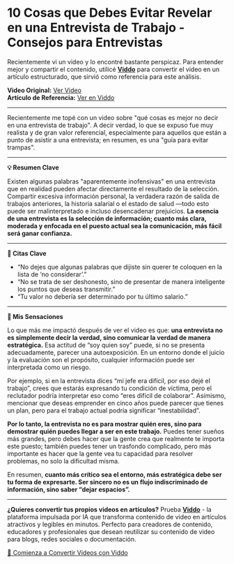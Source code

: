 # 10 Cosas que Debes Evitar Revelar en una Entrevista de Trabajo - Consejos para Entrevistas

Recientemente vi un video y lo encontré bastante perspicaz. Para entender mejor y compartir el contenido, utilicé **[Viddo](https://viddo.pro/)** para convertir el video en un artículo estructurado, que sirvió como referencia para este análisis.

**Video Original:** [Ver Video](https://www.youtube.com/watch?v=eza-l-kBK40)  
**Artículo de Referencia:** [Ver en Viddo](https://viddo.pro/zh/video-result/0c14cf0e-65c1-484b-ba96-02f70103d5e6)

---

Recientemente me topé con un video sobre "qué cosas es mejor no decir en una entrevista de trabajo". A decir verdad, lo que se expuso fue muy realista y de gran valor referencial, especialmente para aquellos que están a punto de asistir a una entrevista; en resumen, es una "guía para evitar trampas".

---

**💡 Resumen Clave**

Existen algunas palabras "aparentemente inofensivas" en una entrevista que en realidad pueden afectar directamente el resultado de la selección. Compartir excesiva información personal, la verdadera razón de salida de trabajos anteriores, la historia salarial o el estado de salud —todo esto puede ser malinterpretado e incluso desencadenar prejuicios. **La esencia de una entrevista es la selección de información; cuanto más clara, moderada y enfocada en el puesto actual sea la comunicación, más fácil será ganar confianza.**

---

**📌 Citas Clave**

- “No dejes que algunas palabras que dijiste sin querer te coloquen en la lista de ‘no considerar’.”
- “No se trata de ser deshonesto, sino de presentar de manera inteligente los puntos que deseas transmitir.”
- “Tu valor no debería ser determinado por tu último salario.”

---

**🧠 Mis Sensaciones**

Lo que más me impactó después de ver el video es que: **una entrevista no es simplemente decir la verdad, sino comunicar la verdad de manera estratégica.** Esa actitud de “soy quien soy” puede, si no se presenta adecuadamente, parecer una autoexposición. En un entorno donde el juicio y la evaluación son el propósito, cualquier información puede ser interpretada como un riesgo.

Por ejemplo, si en la entrevista dices “mi jefe era difícil, por eso dejé el trabajo”, crees que estarás expresando tu condición de víctima, pero el reclutador podría interpretar eso como “eres difícil de colaborar”. Asimismo, mencionar que deseas emprender en cinco años puede parecer que tienes un plan, pero para el trabajo actual podría significar “inestabilidad”.

**Por lo tanto, la entrevista no es para mostrar quién eres, sino para demostrar quién puedes llegar a ser en este trabajo.** Puedes tener sueños más grandes, pero debes hacer que la gente crea que realmente te importa este puesto; también puedes tener un trasfondo complicado, pero más importante es hacer que la gente vea tu capacidad para resolver problemas, no solo la dificultad misma.

En resumen, **cuanto más crítico sea el entorno, más estratégica debe ser tu forma de expresarte. Ser sincero no es un flujo indiscriminado de información, sino saber “dejar espacios”.**

---

**¿Quieres convertir tus propios videos en artículos?** Prueba **[Viddo](https://viddo.pro/)** - la plataforma impulsada por IA que transforma contenido de video en artículos atractivos y legibles en minutos. Perfecto para creadores de contenido, educadores y profesionales que desean reutilizar su contenido de video para blogs, redes sociales o documentación.

[🚀 Comienza a Convertir Videos con Viddo](https://viddo.pro/)